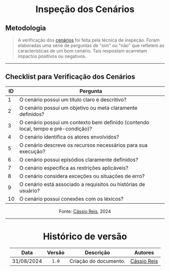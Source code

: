 <center>

# Inspeção dos Cenários

</center>

## Metodologia

> A verificação dos [cenários](/Modulo-2/cenario.md) foi feita pela técnica de inspeção. Foram elaboradas uma série de perguntas de "sim" ou "não" que refletem as características de um bom cenário. Tais respostam acarretam impactos positivos ou negativos.

<!-- > Em seguida, foram analisados os 34 cenários (versão 2.2), respondendo para cada um as perguntas, preenchendo uma tabela de avaliação com um "X" caso a resposta seja "sim" e " " caso seja "não". -->

---

## Checklist para Verificação dos Cenários

| ID  | Pergunta                                                                          |
| --- | --------------------------------------------------------------------------------- |
| 1   | O cenário possui um título claro e descritivo?                                    |
| 2   | O cenário possui um objetivo ou meta claramente definidos?                        |
| 3   | O cenário possui um contexto bem definido (contendo local, tempo e pré-condição)? |
| 4   | O cenário identifica os atores envolvidos?                                        |
| 5   | O cenário descreve os recursos necessários para sua execução?                     |
| 6   | O cenário possui episódios claramente definidos?                                  |
| 7   | O cenário especifica as restrições aplicáveis?                                    |
| 8   | O cenário considera exceções ou situações de erro?                                |
| 9   | O cenário está associado a requisitos ou histórias de usuário?                    |
| 10  | O cenário possui conexões com os léxicos?                                         |

<center>

Fonte: [Cássio Reis](https://github.com/csreis72), 2024

</center>

---
<center>

# Histórico de versão

</center>

<div style="margin: 0 auto; width: fit-content;">

|    Data    | Versão |       Descrição       | Autores                                    |
| :--------: | :----: | :-------------------: | ------------------------------------------ |
| 31/08/2024 | `1.0`  | Criação do documento. | [Cássio Reis](https://github.com/csreis72) |

</div>
